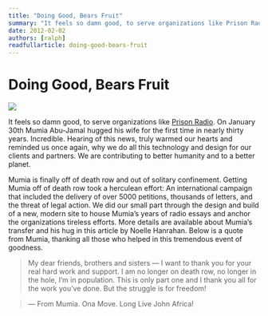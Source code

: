 ```yaml
---
title: "Doing Good, Bears Fruit"
summary: "It feels so damn good, to serve organizations like Prison Radio. On January 30th Mumia Abu-Jamal hugged his wife for the first time in nearly thirty years. Incredible. Hearing of this news, truly warmed our hearts and reminded us once again, why we do all this technology and design for our clients and partners."
date: 2012-02-02
authors: [ralph]
readfullarticle: doing-good-bears-fruit
---
```


# Doing Good, Bears Fruit

<a href="http://prisonradio.org/"><img src="/assets/img/blog/2012-02-02.jpg" class="center-element"></a>

It feels so damn good, to serve organizations like [Prison Radio](http://prisonradio.org/).  On January 30th Mumia Abu-Jamal hugged his wife for the first time in nearly thirty years. Incredible. Hearing of this news, truly warmed our hearts and reminded us once again, why we do all this technology and design for our clients and partners. We are contributing to better humanity and to a better planet.

Mumia is finally off of death row and out of solitary confinement. Getting Mumia off of death row took a herculean effort: An international campaign that included the delivery of over 5000 petitions, thousands of letters, and the threat of legal action. We did our small part through the design and build of a new, modern site to house Mumia’s years of radio essays and anchor the organizations tireless efforts. More details are available about Mumia’s transfer and his hug in this article by Noelle Hanrahan. Below is a quote from Mumia, thanking all those who helped in this tremendous event of goodness.

> My dear friends, brothers and sisters — I want to thank you for your real hard work and support. I am no longer on death row, no longer in the hole, I’m in population. This is only part one and I thank you all for the work you’ve done. But the struggle is for freedom!

> &mdash; From Mumia. Ona Move. Long Live John Africa!
